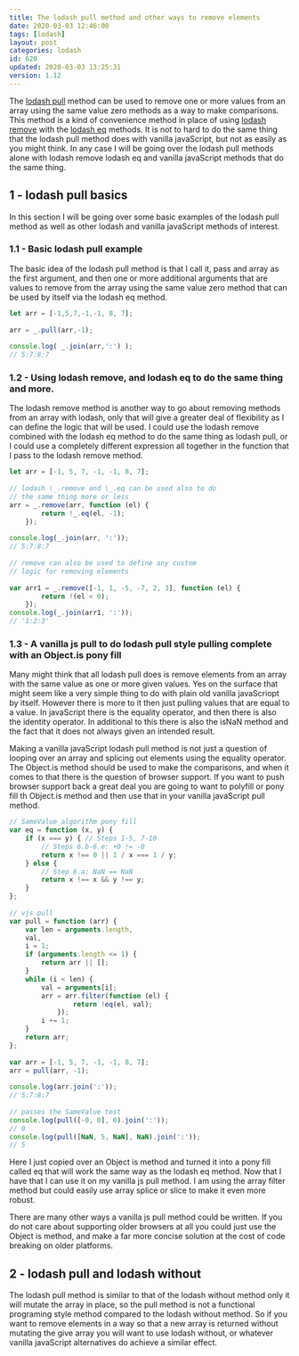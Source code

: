 ```yaml
---
title: The lodash pull method and other ways to remove elements
date: 2020-03-03 12:46:00
tags: [lodash]
layout: post
categories: lodash
id: 620
updated: 2020-03-03 13:25:31
version: 1.12
---
```


The [lodash pull](https://lodash.com/docs/4.17.15#pull) method can be used to remove one or more values from an array using the same value zero methods as a way to make comparisons. This method is a kind of convenience method in place of using [lodash remove](/2017/09/19/lodash_remove/) with the [lodash eq](/2019/12/04/lodash_eq/) methods. It is not to hard to do the same thing that the lodash pull method does with vanilla javaScript, but not as easily as you might think. In any case I will be going over the lodash pull methods alone with lodash remove lodash eq and vanilla javaScript methods that do the same thing.

<!-- more -->

## 1 - lodash pull basics

In this section I will be going over some basic examples of the lodash pull method as well as other lodash and vanilla javaScript methods of interest.

### 1.1 - Basic lodash pull example

The basic idea of the lodash pull method is that I call it, pass and array as the first argument, and then one or more additional arguments that are values to remove from the array using the same value zero method that can be used by itself via the lodash eq method.

```js
let arr = [-1,5,7,-1,-1, 8, 7];
 
arr = _.pull(arr,-1);
 
console.log( _.join(arr,':') );
// 5:7:8:7
```

### 1.2 - Using lodash remove, and lodash eq to do the same thing and more.

The lodash remove method is another way to go about removing methods from an array with lodash, only that will give a greater deal of flexibility as I can define the logic that will be used. I could use the lodash remove combined with the lodash eq method to do the same thing as lodash pull, or I could use a completely different expression all together in the function that I pass to the lodash remove method.

```js
let arr = [-1, 5, 7, -1, -1, 8, 7];
 
// lodash \_.remove and \_.eq can be used also to do
// the same thing more or less
arr = _.remove(arr, function (el) {
        return !_.eq(el, -1);
    });
 
console.log(_.join(arr, ':'));
// 5:7:8:7
 
// remove can also be used to define any custom
// logic for removing elements
 
var arr1 = _.remove([-1, 1, -5, -7, 2, 3], function (el) {
        return !(el < 0);
    });
console.log(_.join(arr1, ':'));
// '1:2:3'
```

### 1.3 - A vanilla js pull to do lodash pull style pulling complete with an Object.is pony fill

Many might think that all lodash pull does is remove elements from an array with the same value as one or more given values. Yes on the surface that might seem like a very simple thing to do with plain old vanilla javaScriopt by itself. However there is more to it then just pulling values that are equal to a value. In javaScript there is the equality operator, and then there is also the identity operator. In additional to this there is also the isNaN method and the fact that it does not always given an intended result.

Making a vanilla javaScript lodash pull method is not just a question of looping over an array and splicing out elements using the equality operator. The Object.is method should be used to make the comparisons, and when it comes to that there is the question of browser support. If you want to push browser support back a great deal you are going to want to polyfill or pony fill th Object.is method and then use that in your vanilla javaScript pull method.

```js
// SameValue algorithm pony fill
var eq = function (x, y) {
    if (x === y) { // Steps 1-5, 7-10
        // Steps 6.b-6.e: +0 != -0
        return x !== 0 || 1 / x === 1 / y;
    } else {
        // Step 6.a: NaN == NaN
        return x !== x && y !== y;
    }
};
 
// vjs pull
var pull = function (arr) {
    var len = arguments.length,
    val,
    i = 1;
    if (arguments.length <= 1) {
        return arr || [];
    }
    while (i < len) {
        val = arguments[i];
        arr = arr.filter(function (el) {
                return !eq(el, val);
            });
        i += 1;
    }
    return arr;
};
 
var arr = [-1, 5, 7, -1, -1, 8, 7];
arr = pull(arr, -1);
 
console.log(arr.join(':'));
// 5:7:8:7
 
// passes the SameValue test
console.log(pull([-0, 0], 0).join(':'));
// 0
console.log(pull([NaN, 5, NaN], NaN).join(':'));
// 5
```

Here I just copied over an Object is method and turned it into a pony fill called eq that will work the same way as the lodash eq method. Now that I have that I can use it on my vanilla js pull method. I am using the array filter method but could easily use array splice or slice to make it even more robust.

There are many other ways a vanilla js pull method could be written. If you do not care about supporting older browsers at all you could just use the Object is method, and make a far more concise solution at the cost of code breaking on older platforms.

## 2 - lodash pull and lodash without

The lodash pull method is similar to that of the lodash without method only it will mutate the array in place, so the pull method is not a functional programing style method compared to the lodash without method. So if you want to remove elements in a way so that a new array is returned without mutating the give array you will want to use lodash without, or whatever vanilla javaScript alternatives do achieve a similar effect.

